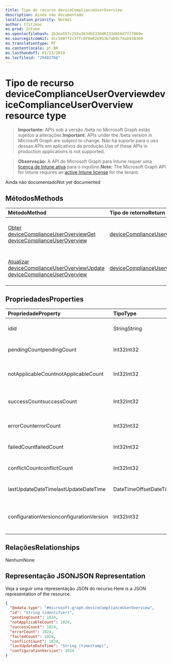 ```yaml
---
title: Tipo de recurso deviceComplianceUserOverview
description: Ainda não documentado
localization_priority: Normal
author: tfitzmac
ms.prod: Intune
ms.openlocfilehash: 2b3ea557c255a363db5336d8233db56d7f27069e
ms.sourcegitcommit: dcc5907f2c3ffc0f0e82e953b7ab9cf4ab938360
ms.translationtype: MT
ms.contentlocale: pt-BR
ms.lasthandoff: 01/23/2019
ms.locfileid: "29402766"
---
```

# <a name="devicecomplianceuseroverview-resource-type"></a><span data-ttu-id="78284-103">Tipo de recurso deviceComplianceUserOverview</span><span class="sxs-lookup"><span data-stu-id="78284-103">deviceComplianceUserOverview resource type</span></span>

> <span data-ttu-id="78284-104">**Importante:** APIs sob a versão /beta no Microsoft Graph estão sujeitos a alterações.</span><span class="sxs-lookup"><span data-stu-id="78284-104">**Important:** APIs under the /beta version in Microsoft Graph are subject to change.</span></span> <span data-ttu-id="78284-105">Não há suporte para o uso dessas APIs em aplicativos de produção.</span><span class="sxs-lookup"><span data-stu-id="78284-105">Use of these APIs in production applications is not supported.</span></span>

> <span data-ttu-id="78284-106">**Observação:** A API do Microsoft Graph para Intune requer uma [licença de Intune ativa](https://go.microsoft.com/fwlink/?linkid=839381) para o inquilino.</span><span class="sxs-lookup"><span data-stu-id="78284-106">**Note:** The Microsoft Graph API for Intune requires an [active Intune license](https://go.microsoft.com/fwlink/?linkid=839381) for the tenant.</span></span>

<span data-ttu-id="78284-107">Ainda não documentado</span><span class="sxs-lookup"><span data-stu-id="78284-107">Not yet documented</span></span>

## <a name="methods"></a><span data-ttu-id="78284-108">Métodos</span><span class="sxs-lookup"><span data-stu-id="78284-108">Methods</span></span>
|<span data-ttu-id="78284-109">Método</span><span class="sxs-lookup"><span data-stu-id="78284-109">Method</span></span>|<span data-ttu-id="78284-110">Tipo de retorno</span><span class="sxs-lookup"><span data-stu-id="78284-110">Return Type</span></span>|<span data-ttu-id="78284-111">Descrição</span><span class="sxs-lookup"><span data-stu-id="78284-111">Description</span></span>|
|:---|:---|:---|
|[<span data-ttu-id="78284-112">Obter deviceComplianceUserOverview</span><span class="sxs-lookup"><span data-stu-id="78284-112">Get deviceComplianceUserOverview</span></span>](../api/intune-deviceconfig-devicecomplianceuseroverview-get.md)|[<span data-ttu-id="78284-113">deviceComplianceUserOverview</span><span class="sxs-lookup"><span data-stu-id="78284-113">deviceComplianceUserOverview</span></span>](../resources/intune-deviceconfig-devicecomplianceuseroverview.md)|<span data-ttu-id="78284-114">Ler propriedades e relações de objetos de [deviceComplianceUserOverview](../resources/intune-deviceconfig-devicecomplianceuseroverview.md).</span><span class="sxs-lookup"><span data-stu-id="78284-114">Read properties and relationships of the [deviceComplianceUserOverview](../resources/intune-deviceconfig-devicecomplianceuseroverview.md) object.</span></span>|
|[<span data-ttu-id="78284-115">Atualizar deviceComplianceUserOverview</span><span class="sxs-lookup"><span data-stu-id="78284-115">Update deviceComplianceUserOverview</span></span>](../api/intune-deviceconfig-devicecomplianceuseroverview-update.md)|[<span data-ttu-id="78284-116">deviceComplianceUserOverview</span><span class="sxs-lookup"><span data-stu-id="78284-116">deviceComplianceUserOverview</span></span>](../resources/intune-deviceconfig-devicecomplianceuseroverview.md)|<span data-ttu-id="78284-117">Atualizar as propriedades de um objeto de [deviceComplianceUserOverview](../resources/intune-deviceconfig-devicecomplianceuseroverview.md).</span><span class="sxs-lookup"><span data-stu-id="78284-117">Update the properties of a [deviceComplianceUserOverview](../resources/intune-deviceconfig-devicecomplianceuseroverview.md) object.</span></span>|

## <a name="properties"></a><span data-ttu-id="78284-118">Propriedades</span><span class="sxs-lookup"><span data-stu-id="78284-118">Properties</span></span>
|<span data-ttu-id="78284-119">Propriedade</span><span class="sxs-lookup"><span data-stu-id="78284-119">Property</span></span>|<span data-ttu-id="78284-120">Tipo</span><span class="sxs-lookup"><span data-stu-id="78284-120">Type</span></span>|<span data-ttu-id="78284-121">Descrição</span><span class="sxs-lookup"><span data-stu-id="78284-121">Description</span></span>|
|:---|:---|:---|
|<span data-ttu-id="78284-122">id</span><span class="sxs-lookup"><span data-stu-id="78284-122">id</span></span>|<span data-ttu-id="78284-123">String</span><span class="sxs-lookup"><span data-stu-id="78284-123">String</span></span>|<span data-ttu-id="78284-124">Chave da entidade.</span><span class="sxs-lookup"><span data-stu-id="78284-124">Key of the entity.</span></span>|
|<span data-ttu-id="78284-125">pendingCount</span><span class="sxs-lookup"><span data-stu-id="78284-125">pendingCount</span></span>|<span data-ttu-id="78284-126">Int32</span><span class="sxs-lookup"><span data-stu-id="78284-126">Int32</span></span>|<span data-ttu-id="78284-127">Número de usuários pendentes</span><span class="sxs-lookup"><span data-stu-id="78284-127">Number of pending Users</span></span>|
|<span data-ttu-id="78284-128">notApplicableCount</span><span class="sxs-lookup"><span data-stu-id="78284-128">notApplicableCount</span></span>|<span data-ttu-id="78284-129">Int32</span><span class="sxs-lookup"><span data-stu-id="78284-129">Int32</span></span>|<span data-ttu-id="78284-130">Número de usuários não aplicáveis</span><span class="sxs-lookup"><span data-stu-id="78284-130">Number of not applicable users</span></span>|
|<span data-ttu-id="78284-131">successCount</span><span class="sxs-lookup"><span data-stu-id="78284-131">successCount</span></span>|<span data-ttu-id="78284-132">Int32</span><span class="sxs-lookup"><span data-stu-id="78284-132">Int32</span></span>|<span data-ttu-id="78284-133">Número de usuários bem-sucedidos</span><span class="sxs-lookup"><span data-stu-id="78284-133">Number of succeeded Users</span></span>|
|<span data-ttu-id="78284-134">errorCount</span><span class="sxs-lookup"><span data-stu-id="78284-134">errorCount</span></span>|<span data-ttu-id="78284-135">Int32</span><span class="sxs-lookup"><span data-stu-id="78284-135">Int32</span></span>|<span data-ttu-id="78284-136">Número de usuários com erro</span><span class="sxs-lookup"><span data-stu-id="78284-136">Number of error Users</span></span>|
|<span data-ttu-id="78284-137">failedCount</span><span class="sxs-lookup"><span data-stu-id="78284-137">failedCount</span></span>|<span data-ttu-id="78284-138">Int32</span><span class="sxs-lookup"><span data-stu-id="78284-138">Int32</span></span>|<span data-ttu-id="78284-139">Número de usuários com falhas</span><span class="sxs-lookup"><span data-stu-id="78284-139">Number of failed Users</span></span>|
|<span data-ttu-id="78284-140">conflictCount</span><span class="sxs-lookup"><span data-stu-id="78284-140">conflictCount</span></span>|<span data-ttu-id="78284-141">Int32</span><span class="sxs-lookup"><span data-stu-id="78284-141">Int32</span></span>|<span data-ttu-id="78284-142">Número de usuários em conflito</span><span class="sxs-lookup"><span data-stu-id="78284-142">Number of users in conflict</span></span>|
|<span data-ttu-id="78284-143">lastUpdateDateTime</span><span class="sxs-lookup"><span data-stu-id="78284-143">lastUpdateDateTime</span></span>|<span data-ttu-id="78284-144">DateTimeOffset</span><span class="sxs-lookup"><span data-stu-id="78284-144">DateTimeOffset</span></span>|<span data-ttu-id="78284-145">Hora da última atualização</span><span class="sxs-lookup"><span data-stu-id="78284-145">Last update time</span></span>|
|<span data-ttu-id="78284-146">configurationVersion</span><span class="sxs-lookup"><span data-stu-id="78284-146">configurationVersion</span></span>|<span data-ttu-id="78284-147">Int32</span><span class="sxs-lookup"><span data-stu-id="78284-147">Int32</span></span>|<span data-ttu-id="78284-148">Versão da política para essa visão geral</span><span class="sxs-lookup"><span data-stu-id="78284-148">Version of the policy for that overview</span></span>|

## <a name="relationships"></a><span data-ttu-id="78284-149">Relações</span><span class="sxs-lookup"><span data-stu-id="78284-149">Relationships</span></span>
<span data-ttu-id="78284-150">Nenhum</span><span class="sxs-lookup"><span data-stu-id="78284-150">None</span></span>

## <a name="json-representation"></a><span data-ttu-id="78284-151">Representação JSON</span><span class="sxs-lookup"><span data-stu-id="78284-151">JSON Representation</span></span>
<span data-ttu-id="78284-152">Veja a seguir uma representação JSON do recurso.</span><span class="sxs-lookup"><span data-stu-id="78284-152">Here is a JSON representation of the resource.</span></span>
<!-- {
  "blockType": "resource",
  "keyProperty": "id",
  "@odata.type": "microsoft.graph.deviceComplianceUserOverview"
}
-->
``` json
{
  "@odata.type": "#microsoft.graph.deviceComplianceUserOverview",
  "id": "String (identifier)",
  "pendingCount": 1024,
  "notApplicableCount": 1024,
  "successCount": 1024,
  "errorCount": 1024,
  "failedCount": 1024,
  "conflictCount": 1024,
  "lastUpdateDateTime": "String (timestamp)",
  "configurationVersion": 1024
}
```




